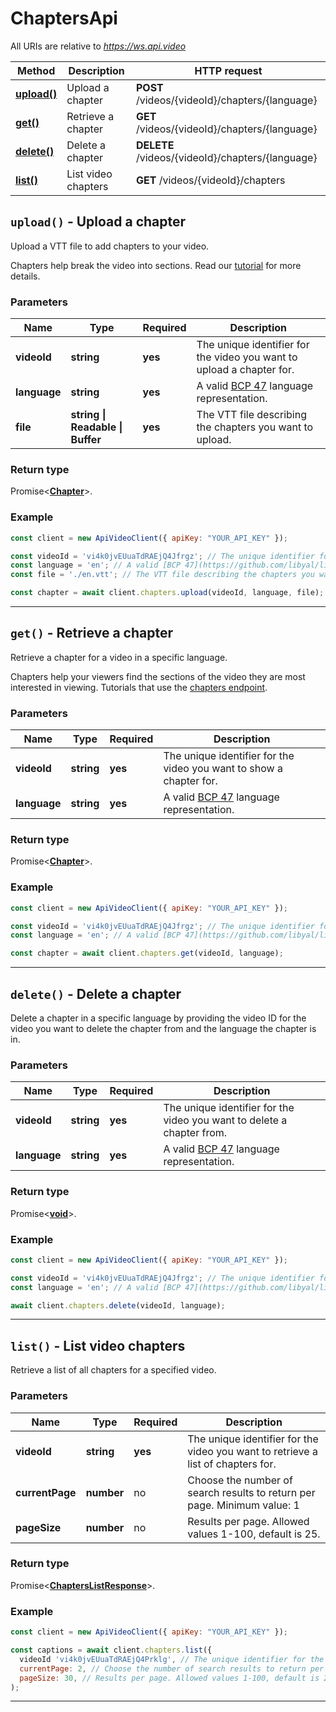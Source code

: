 # ChaptersApi

All URIs are relative to *https://ws.api.video*

| Method | Description | HTTP request |
| ------------- | ------------- | ------------- |
| [**upload()**](ChaptersApi.md#upload) | Upload a chapter | **POST** /videos/{videoId}/chapters/{language} |
| [**get()**](ChaptersApi.md#get) | Retrieve a chapter | **GET** /videos/{videoId}/chapters/{language} |
| [**delete()**](ChaptersApi.md#delete) | Delete a chapter | **DELETE** /videos/{videoId}/chapters/{language} |
| [**list()**](ChaptersApi.md#list) | List video chapters | **GET** /videos/{videoId}/chapters |


<a name="upload"></a>
## **`upload()` - Upload a chapter**


Upload a VTT file to add chapters to your video.

Chapters help break the video into sections. Read our [tutorial](https://api.video/blog/tutorials/adding-chapters-to-your-videos) for more details.

### Parameters

| Name | Type | Required | Description |
| ------------- | ------------- | ------------- | ------------- |
 | **videoId** | **string**| **yes**| The unique identifier for the video you want to upload a chapter for. |
 | **language** | **string**| **yes**| A valid [BCP 47](https://github.com/libyal/libfwnt/wiki/Language-Code-identifiers) language representation. |
 | **file** | **string \| Readable \| Buffer**| **yes**| The VTT file describing the chapters you want to upload. |


### Return type

Promise<[**Chapter**](../model/Chapter.md)>.


### Example
```js
const client = new ApiVideoClient({ apiKey: "YOUR_API_KEY" });

const videoId = 'vi4k0jvEUuaTdRAEjQ4Jfrgz'; // The unique identifier for the video you want to upload a chapter for.
const language = 'en'; // A valid [BCP 47](https://github.com/libyal/libfwnt/wiki/Language-Code-identifiers) language representation.
const file = './en.vtt'; // The VTT file describing the chapters you want to upload.

const chapter = await client.chapters.upload(videoId, language, file); 
```


---

<a name="get"></a>
## **`get()` - Retrieve a chapter**


Retrieve a chapter for a video in a specific language. 

Chapters help your viewers find the sections of the video they are most interested in viewing. Tutorials that use the [chapters endpoint](https://api.video/blog/endpoints/chapters).

### Parameters

| Name | Type | Required | Description |
| ------------- | ------------- | ------------- | ------------- |
 | **videoId** | **string**| **yes**| The unique identifier for the video you want to show a chapter for. |
 | **language** | **string**| **yes**| A valid [BCP 47](https://github.com/libyal/libfwnt/wiki/Language-Code-identifiers) language representation. |


### Return type

Promise<[**Chapter**](../model/Chapter.md)>.


### Example
```js
const client = new ApiVideoClient({ apiKey: "YOUR_API_KEY" });

const videoId = 'vi4k0jvEUuaTdRAEjQ4Jfrgz'; // The unique identifier for the video you want to show a chapter for.
const language = 'en'; // A valid [BCP 47](https://github.com/libyal/libfwnt/wiki/Language-Code-identifiers) language representation.

const chapter = await client.chapters.get(videoId, language); 
```


---

<a name="delete"></a>
## **`delete()` - Delete a chapter**


Delete a chapter in a specific language by providing the video ID for the video you want to delete the chapter from and the language the chapter is in.

### Parameters

| Name | Type | Required | Description |
| ------------- | ------------- | ------------- | ------------- |
 | **videoId** | **string**| **yes**| The unique identifier for the video you want to delete a chapter from. |
 | **language** | **string**| **yes**| A valid [BCP 47](https://github.com/libyal/libfwnt/wiki/Language-Code-identifiers) language representation. |


### Return type

Promise<[**void**](../model/.md)>.


### Example
```js
const client = new ApiVideoClient({ apiKey: "YOUR_API_KEY" });

const videoId = 'vi4k0jvEUuaTdRAEjQ4Jfrgz'; // The unique identifier for the video you want to delete a chapter from.
const language = 'en'; // A valid [BCP 47](https://github.com/libyal/libfwnt/wiki/Language-Code-identifiers) language representation.

await client.chapters.delete(videoId, language); 
```


---

<a name="list"></a>
## **`list()` - List video chapters**


Retrieve a list of all chapters for a specified video.

### Parameters

| Name | Type | Required | Description |
| ------------- | ------------- | ------------- | ------------- |
 | **videoId** | **string**| **yes**| The unique identifier for the video you want to retrieve a list of chapters for. |
 | **currentPage** | **number**| no| Choose the number of search results to return per page. Minimum value: 1 |
 | **pageSize** | **number**| no| Results per page. Allowed values 1-100, default is 25. |


### Return type

Promise<[**ChaptersListResponse**](../model/ChaptersListResponse.md)>.


### Example
```js
const client = new ApiVideoClient({ apiKey: "YOUR_API_KEY" });

const captions = await client.chapters.list({
  videoId 'vi4k0jvEUuaTdRAEjQ4Prklg', // The unique identifier for the video you want to retrieve a list of chapters for.
  currentPage: 2, // Choose the number of search results to return per page. Minimum value: 1
  pageSize: 30, // Results per page. Allowed values 1-100, default is 25.
);  
```


---

